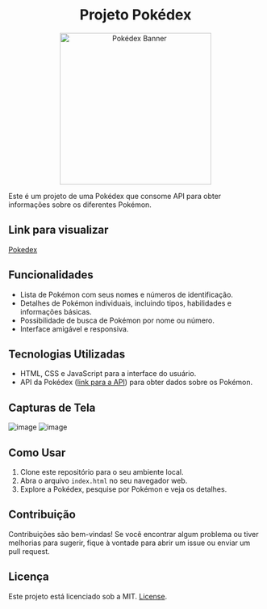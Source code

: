 <div align="center">
  <h1>Projeto Pokédex</h1>
  <img src="https://cdn.pixabay.com/photo/2016/09/09/11/59/pokemon-1656997_640.png" alt="Pokédex Banner" width="300">
</div>

Este é um projeto de uma Pokédex que consome API para obter informações sobre os diferentes Pokémon.

## Link para visualizar
[Pokedex](https://bianca-leal.github.io/dio-pokedex)

## Funcionalidades

- Lista de Pokémon com seus nomes e números de identificação.
- Detalhes de Pokémon individuais, incluindo tipos, habilidades e informações básicas.
- Possibilidade de busca de Pokémon por nome ou número.
- Interface amigável e responsiva.

## Tecnologias Utilizadas

- HTML, CSS e JavaScript para a interface do usuário.
- API da Pokédex ([link para a API](https://pokeapi.co/)) para obter dados sobre os Pokémon.

## Capturas de Tela

![image](https://github.com/Bianca-Leal/dio-pokedex/assets/106701388/b1e2afcc-23e3-4f32-bdce-765fa358d743)
![image](https://github.com/Bianca-Leal/dio-pokedex/assets/106701388/65dd529e-0887-4bea-acf7-c2a85aa897dc)

## Como Usar

1. Clone este repositório para o seu ambiente local.
2. Abra o arquivo `index.html` no seu navegador web.
3. Explore a Pokédex, pesquise por Pokémon e veja os detalhes.

## Contribuição

Contribuições são bem-vindas! Se você encontrar algum problema ou tiver melhorias para sugerir, fique à vontade para abrir um issue ou enviar um pull request.

## Licença

Este projeto está licenciado sob a MIT. [License](https://github.com/PokeAPI/pokeapi).

